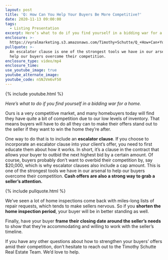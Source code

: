```yaml
---
layout: post
title: 'Q: How Can You Help Your Buyers Be More Competitive?'
date: 2020-11-13 09:00:00
tags:
  - Listing Presentation
excerpt: Here’s what to do if you find yourself in a bidding war for a home.
enclosure: >-
  https://vyralmarketing.s3.amazonaws.com/Timothy+Schutte/Q_+How+Can+You+Help+Your+Buyers+Be+More+Competitive_.mp4
pullquote: >-
  An escalator clause is one of the strongest tools we have in our arsenal to
  help our buyers overcome their competition.
enclosure_type: video/mp4
enclosure_time:
use_youtube_image: true
youtube_alternate_image:
youtube_code: nSNJVm6vF50
---
```


{% include youtube.html %}

*Here’s what to do if you find yourself in a bidding war for a home.*

Ours is a very competitive market, and many homebuyers today will find they have quite a bit of competition due to our low levels of inventory. That means buyers will have to do all they can to make their offers stand out to the seller if they want to win the home they’re after.

One way to do that is to include an **escalator clause**. If you choose to incorporate an escalator clause into your client’s offer, you need to first educate them about how it works. In short, it’s a clause in the contract that allows your buyer to outbid the next highest bid by a certain amount. Of course, buyers probably don’t want to overbid their competition by, say $20,000, which is why escalator clauses also include a cap amount. This is one of the strongest tools we have in our arsenal to help our buyers overcome their competition. **Cash offers are also a strong way to grab a seller’s attention.**

{% include pullquote.html %}

We’ve seen a lot of home inspections come back with miles-long lists of repair requests, which tends to make sellers nervous. So if you **shorten the home inspection period**, your buyer will be in better standing as well.&nbsp;

Finally, have your buyer **frame their closing date around the seller’s needs** to show that they’re accommodating and willing to work with the seller’s timeline.

If you have any other questions about how to strengthen your buyers’ offers amid their competition, don’t hesitate to reach out to the Timothy Schutte Real Estate Team. We’d love to help.